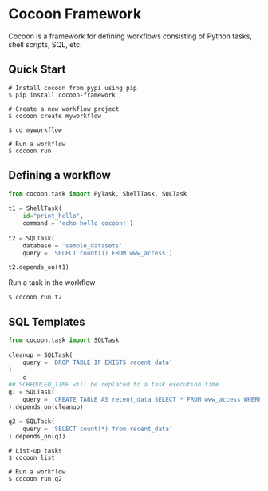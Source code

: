 Cocoon Framework
=======================

Cocoon is a framework for defining workflows consisting of 
Python tasks, shell scripts, SQL, etc.

## Quick Start

```shell
# Install cocoon from pypi using pip
$ pip install cocoon-framework
    
# Create a new workflow project
$ cocoon create myworkflow

$ cd myworkflow

# Run a workflow
$ cocoon run
```

## Defining a workflow

```python
from cocoon.task import PyTask, ShellTask, SQLTask
    
t1 = ShellTask(
    id="print_hello", 
    command = 'echo hello cocoon!')
         
t2 = SQLTask(
    database = 'sample_datasets'
    query = 'SELECT count(1) FROM www_access')

t2.depends_on(t1)
```

Run a task in the workflow
```
$ cocoon run t2
```

## SQL Templates

```python
from cocoon.task import SQLTask
    
cleanup = SQLTask(
    query = 'DROP TABLE IF EXISTS recent_data'
)
    c
## SCHEDULED_TIME will be replaced to a task execution time
q1 = SQLTask(
    query = 'CREATE TABLE AS recent_data SELECT * FROM www_access WHERE time >= {{SCHEDULED_TIME}}')
).depends_on(cleanup)

q2 = SQLTask(
    query = 'SELECT count(*) from recent_data'
).depends_on(q1)
```

```
# List-up tasks
$ cocoon list
    
# Run a workflow 
$ cocoon run q2
```

